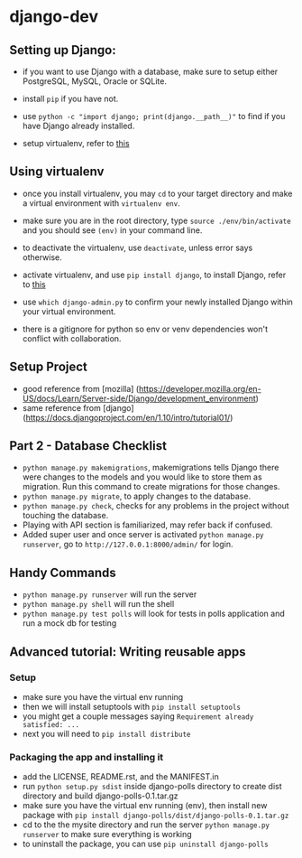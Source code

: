 # django-dev

## Setting up Django:
- if you want to use Django with a database, make sure to setup either PostgreSQL, MySQL, Oracle or SQLite.
- install `pip` if you have not.
- use `python -c "import django; print(django.__path__)"` to find if you have Django already installed.

- setup virtualenv, refer to [this](https://virtualenv.pypa.io/en/stable/installation/)

## Using virtualenv
- once you install virtualenv, you may `cd` to your target directory and make a virtual environment with `virtualenv env`.
- make sure you are in the root directory, type `source ./env/bin/activate` and you should see `(env)` in your command line.
- to deactivate the virtualenv, use `deactivate`, unless error says otherwise.

- activate virtualenv, and use `pip install django`, to install Django, refer to [this](https://docs.djangoproject.com/en/1.10/topics/install/#installing-official-release)
- use `which django-admin.py` to confirm your newly installed Django within your virtual environment.

- there is a gitignore for python so env or venv dependencies won't conflict with collaboration.

## Setup Project
- good reference from [mozilla] (https://developer.mozilla.org/en-US/docs/Learn/Server-side/Django/development_environment)
- same reference from [django] (https://docs.djangoproject.com/en/1.10/intro/tutorial01/)

## Part 2 - Database Checklist
- `python manage.py makemigrations`, makemigrations tells Django there were changes to the models and you would like to store them as migration. Run this command to create migrations for those changes.
- `python manage.py migrate`, to apply changes to the database.
- `python manage.py check`, checks for any problems in the project without touching the database.
- Playing with API section is familiarized, may refer back if confused.
- Added super user and once server is activated `python manage.py runserver`, go to `http://127.0.0.1:8000/admin/` for login.

## Handy Commands
- `python manage.py runserver` will run the server
- `python manage.py shell` will run the shell 
- `python manage.py test polls` will look for tests in polls application and run a mock db for testing

## Advanced tutorial: Writing reusable apps
### Setup
- make sure you have the virtual env running
- then we will install setuptools with `pip install setuptools`
- you might get a couple messages saying `Requirement already satisfied: ...`
- next you will need to `pip install distribute`

### Packaging the app and installing it
- add the LICENSE, README.rst, and the MANIFEST.in
- run `python setup.py sdist` inside django-polls directory to create dist directory and build django-polls-0.1.tar.gz
- make sure you have the virtual env running (env), then install new package with `pip install django-polls/dist/django-polls-0.1.tar.gz`
- cd to the the mysite directory and run the server `python manage.py runserver` to make sure everything is working
- to uninstall the package, you can use `pip uninstall django-polls`
